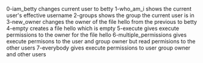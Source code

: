 0-iam_betty changes current user to betty
1-who_am_i shows the current user's effective username
2-groups shows the group the current user is in
3-new_owner changes the owner of the file hello from the previous to betty
4-empty creates a file hello which is empty
5-execute gives execute permissions to the owner for the file hello
6-multiple_permissions gives execute permisons to the user and group owner but read permisions to the other users
7-everybody gives execute permissions to user group owner and other users